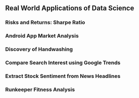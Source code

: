## Real World Applications of Data Science

### Risks and Returns: Sharpe Ratio
### Android App Market Analysis
### Discovery of Handwashing
### Compare Search Interest using Google Trends
### Extract Stock Sentiment from News Headlines
### Runkeeper Fitness Analysis